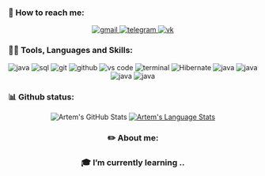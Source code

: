 ### 💬 How to reach me:

<div align="center">

<a href="mailto:ignis604@gmail.com">
<img src="https://img.shields.io/badge/MY_MAIL-red?style=for-the-badge&logo=gmail&logoColor=white" alt="gmail" />
</a>
<a href="https://t.me/RoflPolarity">
<img src="https://img.shields.io/badge/TELEGRAM-black?style=for-the-badge&logo=telegram&logoColor=black" alt="telegram" />
</a>
 <a href="https://vk.com/ignis25">
<img src="https://img.shields.io/badge/ВКОНТАКТЕ-blue?style=for-the-badge&logo=vk&logoColor=white" alt="vk" />
</a>
</div>  

### 👨‍💻 Tools, Languages and Skills:

<div align="center">
<img src="https://img.shields.io/badge/Java-black?style=for-the-badge&logo=java&logoColor=red" alt="java" />
<img src="https://img.shields.io/badge/SQL-407AFC?style=for-the-badge&logo=icloud&logoColor=white" alt="sql" />
<img src="https://img.shields.io/badge/Git-F05032?style=for-the-badge&logo=git&logoColor=white" alt="git" />
<img src="https://img.shields.io/badge/GitHub-100000?style=for-the-badge&logo=github&logoColor=white" alt="github" />
<img src="https://img.shields.io/badge/IntelliJ IDEA-007ACC?style=for-the-badge&logo=IntelliJIDEA&logoColor=black" alt="vs code" />
<img src="https://img.shields.io/badge/terminal%20commands-black?style=for-the-badge&logo=windows%20terminal&logoColor=white" alt="terminal" />
<img src="https://img.shields.io/badge/Hibernate-black?style=for-the-badge&logo=&logoColor=red" alt="Hibernate"/>
<img src="https://img.shields.io/badge/Spring-black?style=for-the-badge&logo=Spring&logoColor=green" alt="java" />
<img src="https://img.shields.io/badge/Gradle-black?style=for-the-badge&logo=Gradle&logoColor=white" alt="java" />
<img src="https://img.shields.io/badge/PostgreSQL-black?style=for-the-badge&logo=PostgreSQL&logoColor=red" alt="java" />
 <img src="https://img.shields.io/badge/Hardware-black?style=for-the-badge&logo=Hardware&logoColor=white" alt="java" />
</div>  

### 📊 Github status: 

<div align="center">
    <img src="https://github-readme-stats.vercel.app/api?username=RoflPolarity&show_icons=true&hide=stars&hide_border=true" alt="Artem's GitHub Stats" />
  </a>
  <a href="https://github.com/RoflPolarity">
    <img src="https://github-readme-stats.vercel.app/api/top-langs/?username=RoflPolarity&hide=ruby&layout=compact&hide_border=true&langs_count=6" alt="Artem's Language Stats" />
  </a>
<div>

### ✏️ About me:
### 🎓 I’m currently learning ..
